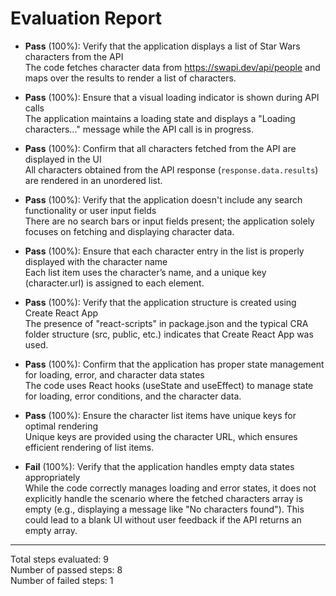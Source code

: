 # Evaluation Report

- **Pass** (100%): Verify that the application displays a list of Star Wars characters from the API  
  The code fetches character data from https://swapi.dev/api/people and maps over the results to render a list of characters.

- **Pass** (100%): Ensure that a visual loading indicator is shown during API calls  
  The application maintains a loading state and displays a "Loading characters..." message while the API call is in progress.

- **Pass** (100%): Confirm that all characters fetched from the API are displayed in the UI  
  All characters obtained from the API response (`response.data.results`) are rendered in an unordered list.

- **Pass** (100%): Verify that the application doesn't include any search functionality or user input fields  
  There are no search bars or input fields present; the application solely focuses on fetching and displaying character data.

- **Pass** (100%): Ensure that each character entry in the list is properly displayed with the character name  
  Each list item uses the character’s name, and a unique key (character.url) is assigned to each element.

- **Pass** (100%): Verify that the application structure is created using Create React App  
  The presence of "react-scripts" in package.json and the typical CRA folder structure (src, public, etc.) indicates that Create React App was used.

- **Pass** (100%): Confirm that the application has proper state management for loading, error, and character data states  
  The code uses React hooks (useState and useEffect) to manage state for loading, error conditions, and the character data.

- **Pass** (100%): Ensure the character list items have unique keys for optimal rendering  
  Unique keys are provided using the character URL, which ensures efficient rendering of list items.

- **Fail** (100%): Verify that the application handles empty data states appropriately  
  While the code correctly manages loading and error states, it does not explicitly handle the scenario where the fetched characters array is empty (e.g., displaying a message like "No characters found"). This could lead to a blank UI without user feedback if the API returns an empty array.

---

Total steps evaluated: 9  
Number of passed steps: 8  
Number of failed steps: 1